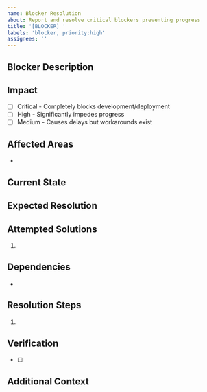 ```yaml
---
name: Blocker Resolution
about: Report and resolve critical blockers preventing progress
title: '[BLOCKER] '
labels: 'blocker, priority:high'
assignees: ''
---
```


## Blocker Description
<!-- Provide a clear description of what is blocking progress -->

## Impact
<!-- Describe the impact of this blocker -->
- [ ] Critical - Completely blocks development/deployment
- [ ] High - Significantly impedes progress
- [ ] Medium - Causes delays but workarounds exist

## Affected Areas
<!-- List the areas/features/modules affected by this blocker -->
- 

## Current State
<!-- Describe what happens currently when encountering this blocker -->

## Expected Resolution
<!-- Describe what the resolution should achieve -->

## Attempted Solutions
<!-- List any solutions or workarounds that have been tried -->
1. 

## Dependencies
<!-- List any dependencies or prerequisites for resolution -->
- 

## Resolution Steps
<!-- Once resolved, document the steps taken -->
1. 

## Verification
<!-- How to verify the blocker has been resolved -->
- [ ] 

## Additional Context
<!-- Add any other context, screenshots, or error logs -->